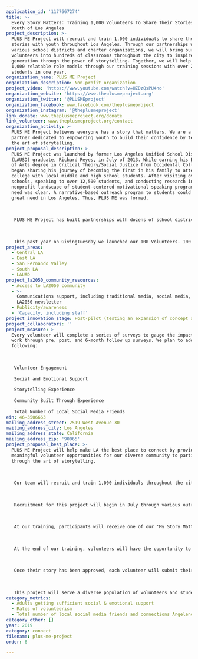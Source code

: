 ```yaml
---
application_id: '1177667274'
title: >-
  Every Story Matters: Training 1,000 Volunteers To Share Their Stories With The
  Youth of Los Angeles
project_description: >-
  PLUS ME Project will recruit and train 1,000 individuals to share their
  stories with youth throughout Los Angeles. Through our partnerships with
  various school districts and charter organizations, we will bring our
  volunteers into hundreds of classrooms throughout the city to inspire the next
  generation through the power of storytelling. Together, we will help connect
  1,000 relatable role models through our training sessions with over 25,000
  students in one year.
organization_name: PLUS ME Project
organization_description: Non-profit organization
project_video: 'https://www.youtube.com/watch?v=HZDzQsPU4no'
organization_website: 'https://www.theplusmeproject.org'
organization_twitter: '@PLUSMEproject'
organization_facebook: www.facebook.com/theplusmeproject
organization_instagram: '@theplusmeproject'
link_donate: www.theplusmeproject.org/donate
link_volunteer: www.theplusmeproject.org/contact
organization_activity: >-
  PLUS ME Project believes everyone has a story that matters. We are a community
  partner dedicated to empowering youth to build their confidence by teaching
  the art of storytelling.
project_proposal_description: >-
  PLUS ME Project was launched by former Los Angeles Unified School District
  (LAUSD) graduate, Richard Reyes, in July of 2013. While earning his Bachelor
  of Arts degree in Critical Theory/Social Justice from Occidental College, he
  began sharing his journey of becoming the first in his family to attend
  college with local middle and high school students. After visiting over 70
  schools, speaking to over 12,500 students, and conducting research in the
  nonprofit landscape of student-centered motivational speaking programs, the
  need was clear. A narrative-based outreach program to students could satisfy a
  great need in Los Angeles. Thus, PLUS ME was formed. 
   
   
   
   PLUS ME Project has built partnerships with dozens of school districts, charter organizations, after-school programs, and other nonprofit organizations who serve youth in Los Angeles County. Since inception, we have positively impacted the lives of over 80,000 students from over 250 underserved middle and high schools throughout Southern California.
   
   
   
   This past year on GivingTuesday we launched our 100 Volunteers. 100 Stories. campaign that recruited and trained 100 volunteers to share their stories with students throughout LA at 7 LAUSD schools. This experience brought so many wonderful individuals together to share their stories and we received amazing feedback from the volunteers and students. With this success, we are inspired to continue to grow this element of our work and provide more opportunities for individuals to learn how to put their stories together and inspire the youth of LA.
project_areas:
  - Central LA
  - East LA
  - San Fernando Valley
  - South LA
  - LAUSD
project_la2050_community_resources:
  - Access to LA2050 community
  - >-
    Communications support, including traditional media, social media, and
    LA2050 newsletter
  - Publicity/awareness
  - 'Capacity, including staff'
project_innovation_stage: Post-pilot (testing an expansion of concept after initially successful pilot)
project_collaborators: ''
project_measure: >-
  Every volunteer will complete a series of surveys to gauge the impact of our
  work through pre, post, and 6-month follow up surveys. We plan to address the
  following:
   
   
   
   Volunteer Engagement
   
   Social and Emotional Support
   
   Storytelling Experience
   
   Community Built Through Experience
   
   Total Number of Local Social Media Friends
ein: 46-3506663
mailing_address_street: 2519 West Avenue 30
mailing_address_city: Los Angeles
mailing_address_state: California
mailing_address_zip: '90065'
project_proposal_best_place: >-
  PLUS ME Project will help make LA the best place to connect by providing
  meaningful volunteer opportunities for our diverse community to participate in
  through the art of storytelling. 
   
   
   
   Our team will recruit and train 1,000 individuals throughout the city to share their personal narratives with youth throughout LA. These relatable role model volunteers will participate in a 2-hour training that will provide them with the tools and support to help build their own stories and connect with their fellow participants. Throughout the training, volunteers will have the opportunity to share their stories with each other and foster meaningful connections. Once trained, they will be scheduled to present their story at one of our partner schools.
   
   
   
   Recruitment for this project will begin in July through various outreach and social media efforts. Our marketing will drive interested volunteers to our website to learn more about the opportunity and sign up for an upcoming training session. We will host weekly trainings starting in August that will take place at our multiple Cross Campus office locations in Downtown LA, Pasadena, El Segundo, Santa Monica, and Beverly Hills. Throughout the year, our trainings will take place in the evenings and on weekends at different locations to accommodate our diverse volunteer community. 
   
   
   
   At our training, participants will receive one of our 'My Story Matters' journals to support them in discovering, developing, and articulating their own stories. Our volunteers will reflect and highlight some of the important characters, settings, struggles, accomplishments, and lessons that impacted them from their lives. These activities and conversations will allow participants to connect with each other, piece together their important stories, and offer social and emotional support.
   
   
   
   At the end of our training, volunteers will have the opportunity to finalize the 10 - 15 minute story that they will share with students. Volunteers will be required to submit their story to our team before they present to ensure it is appropriate and completed. 
   
   
   
   Once their story has been approved, each volunteer will submit their availability and our team will schedule them to visit a local middle or high school in LA to share their story with a classroom of students during the school year. This opportunity will allow them to share their life experiences with students and connect with them directly. Students will have the opportunity to ask them questions and learn from their lived experiences. 
   
   
   
   This project will serve a diverse population of volunteers and students. Everyone will have the opportunity to apply to become a volunteer and every school will have the opportunity to apply to receive some of our volunteer guest speakers at their sites. Through this experience, we will make measurable progress towards making LA the best place to connect by using our stories to bring us all together because everyone has a story that matters.
category_metrics:
  - Adults getting sufficient social & emotional support
  - Rates of volunteerism
  - Total number of local social media friends and connections Angelenos have
category_other: []
year: 2019
category: connect
filename: plus-me-project
order: 6

---
```

